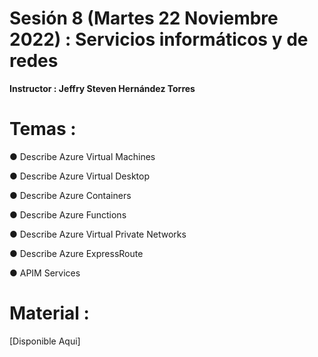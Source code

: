 # Sesión 8 (Martes 22 Noviembre 2022) : Servicios informáticos y de redes

**Instructor : Jeffry Steven Hernández Torres**

# Temas :

● Describe Azure Virtual Machines

● Describe Azure Virtual Desktop

● Describe Azure Containers

● Describe Azure Functions

● Describe Azure Virtual Private Networks

● Describe Azure ExpressRoute

● APIM Services

# Material :

[Disponible Aqui]
